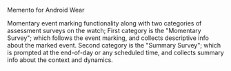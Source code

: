 Memento for Android Wear

Momentary event marking functionality along with two categories of assessment surveys on the watch;
First category is the "Momentary Survey"; which follows the event marking, and collects descriptive info about the marked event.
Second category is the "Summary Survey"; which is prompted at the end-of-day or any scheduled time, and collects summary info about the context and dynamics.

